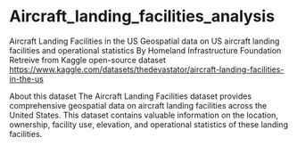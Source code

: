 # Aircraft_landing_facilities_analysis
Aircraft Landing Facilities in the US
Geospatial data on US aircraft landing facilities and operational statistics
By Homeland Infrastructure Foundation
Retreive from Kaggle open-source dataset https://www.kaggle.com/datasets/thedevastator/aircraft-landing-facilities-in-the-us

About this dataset
The Aircraft Landing Facilities dataset provides comprehensive geospatial data on aircraft landing facilities across the United States. This dataset contains valuable information on the location, ownership, facility use, elevation, and operational statistics of these landing facilities.


